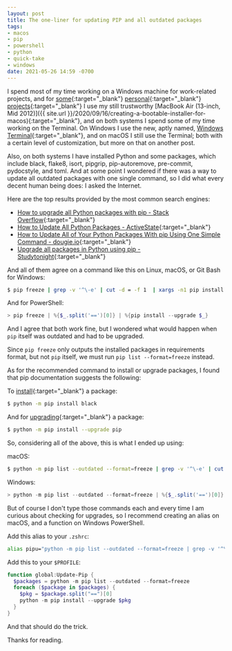 ```yaml
---
layout: post
title: The one-liner for updating PIP and all outdated packages
tags:
- macos
- pip
- powershell
- python
- quick-take
- windows
date: 2021-05-26 14:59 -0700
---
```

I spend most of my time working on a Windows machine for work-related projects, and for [some](https://github.com/thecesrom/Ignition){:target="_blank"} [personal](https://github.com/thecesrom/incendium){:target="_blank"} [projects](https://github.com/coatl-dev/homebrew-coatl-dev){:target="_blank"} I use my still trustworthy [MacBook Air (13-inch, Mid 2012)]({{ site.url }}/2020/09/16/creating-a-bootable-installer-for-macos){:target="_blank"}, and on both systems I spend some of my time working on the Terminal. On Windows I use the new, aptly named, [Windows Terminal](https://www.microsoft.com/en-us/p/windows-terminal/9n0dx20hk701){:target="_blank"}, and on macOS I still use the Terminal; both with a certain level of customization, but more on that on another post.

Also, on both systems I have installed Python and some packages, which include black, flake8, isort, pipgrip, pip-autoremove, pre-commit, pydocstyle, and toml. And at some point I wondered if there was a way to update all outdated packages with one single command, so I did what every decent human being does: I asked the Internet.

Here are the top results provided by the most common search engines:

- [How to upgrade all Python packages with pip - Stack Overflow](https://stackoverflow.com/questions/2720014/how-to-upgrade-all-python-packages-with-pip){:target="_blank"}
- [How to Update All Python Packages - ActiveState](https://www.activestate.com/resources/quick-reads/how-to-update-all-python-packages/){:target="_blank"}
- [How to Update All of Your Python Packages With pip Using One Simple Command - dougie.io](https://dougie.io/answers/pip-update-all-packages/){:target="_blank"}
- [Upgrade all packages in Python using pip - Studytonight](https://www.studytonight.com/python-howtos/upgrade-all-packages-in-python-using-pip){:target="_blank"}

And all of them agree on a command like this on Linux, macOS, or Git Bash for Windows:

```bash
$ pip freeze | grep -v '^\-e' | cut -d = -f 1  | xargs -n1 pip install --upgrade
```

And for PowerShell:

```powershell
> pip freeze | %{$_.split('==')[0]} | %{pip install --upgrade $_}
```

And I agree that both work fine, but I wondered what would happen when `pip` itself was outdated and had to be upgraded.

Since `pip freeze` only outputs the installed packages in requirements format, but not `pip` itself, we must run `pip list --format=freeze` instead.

As for the recommended command to install or upgrade packages, I found that pip documentation suggests the following:

To [install](https://pip.pypa.io/en/stable/cli/pip_install/){:target="_blank"} a package:
```bash
$ python -m pip install black
```

And for [upgrading](https://pip.pypa.io/en/stable/installing/#upgrading-pip){:target="_blank"} a package:
```bash
$ python -m pip install --upgrade pip
```

So, considering all of the above, this is what I ended up using:

macOS:
```bash
$ python -m pip list --outdated --format=freeze | grep -v '^\-e' | cut -d = -f 1 | xargs -n1 python -m pip install --upgrade
```

Windows:

```powershell
> python -m pip list --outdated --format=freeze | %{$_.split('==')[0]} | %{python -m pip install --upgrade $_}
```

But of course I don't type those commands each and every time I am curious about checking for upgrades, so I recommend creating an alias on macOS, and a function on Windows PowerShell.

Add this alias to your `.zshrc`:
```bash
alias pipu="python -m pip list --outdated --format=freeze | grep -v '^\-e' | cut -d = -f 1 | xargs -n1 python -m pip install --upgrade"
```

Add this to your `$PROFILE`:
```powershell
function global:Update-Pip {
  $packages = python -m pip list --outdated --format=freeze
  foreach ($package in $packages) {
    $pkg = $package.split("==")[0]
    python -m pip install --upgrade $pkg
  }
}
```

And that should do the trick.

Thanks for reading.